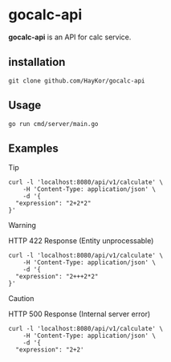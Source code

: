 # gocalc-api

**gocalc-api** is an API for calc service.

## installation

```shell
git clone github.com/HayKor/gocalc-api
```

## Usage

```shell
go run cmd/server/main.go
```

## Examples

> [!TIP]
>
> ```shell
> curl -l 'localhost:8080/api/v1/calculate' \
>     -H 'Content-Type: application/json' \
>     -d '{
>   "expression": "2+2*2"
> }'
> ```


> [!WARNING]
> HTTP 422 Response (Entity unprocessable)
>
> ```shell
> curl -l 'localhost:8080/api/v1/calculate' \
>     -H 'Content-Type: application/json' \
>     -d '{
>   "expression": "2+++2*2"
> }'
> ```


> [!CAUTION]
> HTTP 500 Response (Internal server error)
>
> ```shell
> curl -l 'localhost:8080/api/v1/calculate' \
>     -H 'Content-Type: application/json' \
>     -d '{
>   "expression": "2+2'
> ```
